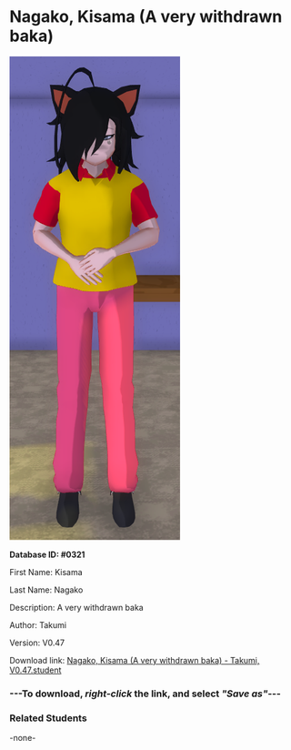 # Nagako, Kisama (A very withdrawn baka)

<img src="Files/Images/Nagako, Kisama (A very withdrawn baka).png" title="Nagako, Kisama (A very withdrawn baka) - Takumi, V0.47">

**Database ID: #0321**

First Name: Kisama

Last Name: Nagako

Description: A very withdrawn baka

Author: Takumi

Version: V0.47

Download link: <a href="https://raw.githubusercontent.com/Arbiter1223/Daigaku-Gurashi-Custom-Students/master/Files/Studen%20Files/Nagako%2C%20Kisama%20(A%20very%20withdrawn%20baka)%20-%20Takumi%2C%20V0.47.student">Nagako, Kisama (A very withdrawn baka) - Takumi, V0.47.student</a>

### ---**To download, _right-click_ the link, and select _"Save as"_**---

### Related Students

-none-
